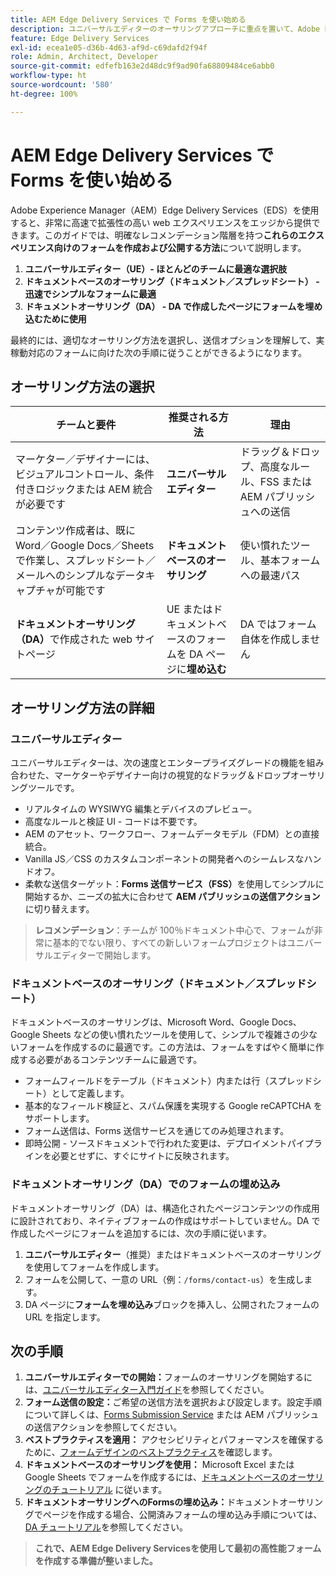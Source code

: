 ```yaml
---
title: AEM Edge Delivery Services で Forms を使い始める
description: ユニバーサルエディターのオーサリングアプローチに重点を置いて、Adobe Experience Manager Edge Delivery Services でパフォーマンスの高いフォームを作成および配信する方法について説明します。
feature: Edge Delivery Services
exl-id: ecea1e05-d36b-4d63-af9d-c69dafd2f94f
role: Admin, Architect, Developer
source-git-commit: edfefb163e2d48dc9f9ad90fa68809484ce6abb0
workflow-type: ht
source-wordcount: '580'
ht-degree: 100%

---
```



# AEM Edge Delivery Services で Forms を使い始める

<!--
<span class="preview"> This is a pre-release feature available through our <a href="https://experienceleague.adobe.com/docs/experience-manager-cloud-service/content/release-notes/prerelease.html#new-features">pre-release channel</a>. </span>
-->

Adobe Experience Manager（AEM）Edge Delivery Services（EDS）を使用すると、非常に高速で拡張性の高い web エクスペリエンスをエッジから提供できます。このガイドでは、明確なレコメンデーション階層を持つ&#x200B;**これらのエクスペリエンス向けのフォームを作成および公開する方法**&#x200B;について説明します。

1. **ユニバーサルエディター（UE）- ほとんどのチームに最適な選択肢**
2. **ドキュメントベースのオーサリング（ドキュメント／スプレッドシート） - 迅速でシンプルなフォームに最適**
3. **ドキュメントオーサリング（DA） - DA で作成したページにフォームを埋め込むために使用**

最終的には、適切なオーサリング方法を選択し、送信オプションを理解して、実稼動対応のフォームに向けた次の手順に従うことができるようになります。



## オーサリング方法の選択

| チームと要件 | 推奨される方法 | 理由 |
|--------------------|--------------------|-----|
| マーケター／デザイナーには、ビジュアルコントロール、条件付きロジックまたは AEM 統合が必要です | **ユニバーサルエディター** | ドラッグ＆ドロップ、高度なルール、FSS または AEM パブリッシュへの送信 |
| コンテンツ作成者は、既に Word／Google Docs／Sheets で作業し、スプレッドシート／メールへのシンプルなデータキャプチャが可能です | **ドキュメントベースのオーサリング** | 使い慣れたツール、基本フォームへの最速パス |
| **ドキュメントオーサリング（DA）**&#x200B;で作成された web サイトページ | UE またはドキュメントベースのフォームを DA ページに&#x200B;**埋め込む** | DA ではフォーム自体を作成しません |


## オーサリング方法の詳細

### ユニバーサルエディター

ユニバーサルエディターは、次の速度とエンタープライズグレードの機能を組み合わせた、マーケターやデザイナー向けの視覚的なドラッグ＆ドロップオーサリングツールです。

- リアルタイムの WYSIWYG 編集とデバイスのプレビュー。
- 高度なルールと検証 UI - コードは不要です。
- AEM のアセット、ワークフロー、フォームデータモデル（FDM）との直接統合。
- Vanilla JS／CSS のカスタムコンポーネントの開発者へのシームレスなハンドオフ。
- 柔軟な送信ターゲット：**Forms 送信サービス（FSS）**&#x200B;を使用してシンプルに開始するか、ニーズの拡大に合わせて **AEM パブリッシュの送信アクション**&#x200B;に切り替えます。

> **レコメンデーション**：チームが 100％ドキュメント中心で、フォームが非常に基本的でない限り、すべての新しいフォームプロジェクトはユニバーサルエディターで開始します。


### ドキュメントベースのオーサリング（ドキュメント／スプレッドシート）

ドキュメントベースのオーサリングは、Microsoft Word、Google Docs、Google Sheets などの使い慣れたツールを使用して、シンプルで複雑さの少ないフォームを作成するのに最適です。この方法は、フォームをすばやく簡単に作成する必要があるコンテンツチームに最適です。

- フォームフィールドをテーブル（ドキュメント）内または行（スプレッドシート）として定義します。
- 基本的なフィールド検証と、スパム保護を実現する Google reCAPTCHA をサポートします。
- フォーム送信は、Forms 送信サービスを通じてのみ処理されます。
- 即時公開 - ソースドキュメントで行われた変更は、デプロイメントパイプラインを必要とせずに、すぐにサイトに反映されます。


### ドキュメントオーサリング（DA）でのフォームの埋め込み

ドキュメントオーサリング（DA）は、構造化されたページコンテンツの作成用に設計されており、ネイティブフォームの作成はサポートしていません。DA で作成したページにフォームを追加するには、次の手順に従います。

1. **ユニバーサルエディター**（推奨）またはドキュメントベースのオーサリングを使用してフォームを作成します。
2. フォームを公開して、一意の URL（例：`/forms/contact-us`）を生成します。
3. DA ページに&#x200B;**フォームを埋め込み**&#x200B;ブロックを挿入し、公開されたフォームの URL を指定します。

<!-- 
## Feature Comparison

| Capability | Universal Editor | Document-Based | Document Authoring |
|------------|-----------------|----------------|--------------------|
| Visual drag-and-drop | ✅ | – | – |
| Advanced rules editor | ✅ | Limited | – |
| Attachments | ✅ | EA | – |
| reCAPTCHA Enterprise | ✅ | ✅ | Depends on embed |
| Submit to spreadsheet/email | ✅ (FSS) | ✅ (FSS) | Via embed |
| Submit to AEM workflows/FDM | ✅ | – | Via UE embed |
| Custom components (JS/CSS) | ✅ | ✅ | Via embed |
| Localization via Sites | ✅ | Manual | Via embed |

-->

## 次の手順

1. **ユニバーサルエディターでの開始：**&#x200B;フォームのオーサリングを開始するには、[ユニバーサルエディター入門ガイド](/help/edge/docs/forms/universal-editor/overview-universal-editor-for-edge-delivery-services-for-forms.md)を参照してください。
2. **フォーム送信の設定：**&#x200B;ご希望の送信方法を選択および設定します。設定手順について詳しくは、[Forms Submission Service](/help/edge/docs/forms/configure-submission-action-for-eds-forms.md) または AEM パブリッシュの送信アクションを参照してください。
3. **ベストプラクティスを適用：** アクセシビリティとパフォーマンスを確保するために、[フォームデザインのベストプラクティス](/help/edge/docs/forms/universal-editor/best-practices-eds-forms.md)を確認します。
4. **ドキュメントベースのオーサリングを使用：** Microsoft Excel または Google Sheets でフォームを作成するには、[ドキュメントベースのオーサリングのチュートリアル](/help/edge/docs/forms/tutorial.md) に従います。
5. **ドキュメントオーサリングへのFormsの埋め込み：**&#x200B;ドキュメントオーサリングでページを作成する場合、公開済みフォームの埋め込み手順については、[DA チュートリアル](https://www.aem.live/developer/da-tutorial)を参照してください。

> **これで、AEM Edge Delivery Servicesを使用して最初の高性能フォームを作成する準備が整いました。**
